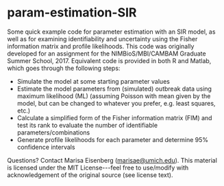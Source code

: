 # param-estimation-SIR
Some quick example code for parameter estimation with an SIR model, as well as for examining identifiability and uncertainty using the Fisher information matrix and profile likelihoods. This code was originally developed for an assignment for the NIMBioS/MBI/CAMBAM Graduate Summer School, 2017. Equivalent code is provided in both R and Matlab, which goes through the following steps:
- Simulate the model at some starting parameter values
- Estimate the model parameters from (simulated) outbreak data using maximum likelihood (ML) (assuming Poisson with mean given by the model, but can be changed to whatever you prefer, e.g. least squares, etc.)
- Calculate a simplified form of the Fisher information matrix (FIM) and test its rank to evaluate the number of identifiable parameters/combinations
- Generate profile likelihoods for each parameter and determine 95% confidence intervals

Questions? Contact Marisa Eisenberg (marisae@umich.edu). This material is licensed under the MIT License---feel free to use/modify with acknowledgement of the original source (see license text).
